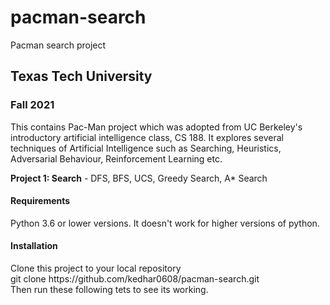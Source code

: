 # pacman-search
Pacman search project


<h2>Texas Tech University </h2>

<h3>Fall 2021</h3>

This contains Pac-Man project which was adopted from UC Berkeley's introductory artificial intelligence class, CS 188. It explores several techniques of Artificial Intelligence such as Searching, Heuristics, Adversarial Behaviour, Reinforcement Learning etc.

**Project 1: Search** - DFS, BFS, UCS, Greedy Search, A* Search

<h4> Requirements</h4>
Python 3.6 or lower versions. It doesn't work for higher versions of python.
<h4>Installation</h4>
Clone this project to your local repository
<div>
git clone https://github.com/kedhar0608/pacman-search.git
</div>
Then run these following tets to see its working.


